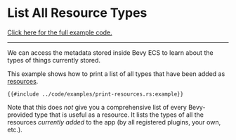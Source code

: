# List All Resource Types

[Click here for the full example code.](../code/examples/print-resources.rs)

---

We can access the metadata stored inside Bevy ECS to learn about the types of
things currently stored.

This example shows how to print a list of all types that have been added as
[resources](../programming/res.md).

```rust,no_run,noplayground
{{#include ../code/examples/print-resources.rs:example}}
```

Note that this does *not* give you a comprehensive list of every Bevy-provided
type that is useful as a resource. It lists the types of all the resources
*currently added* to the app (by all registered plugins, your own, etc.).
